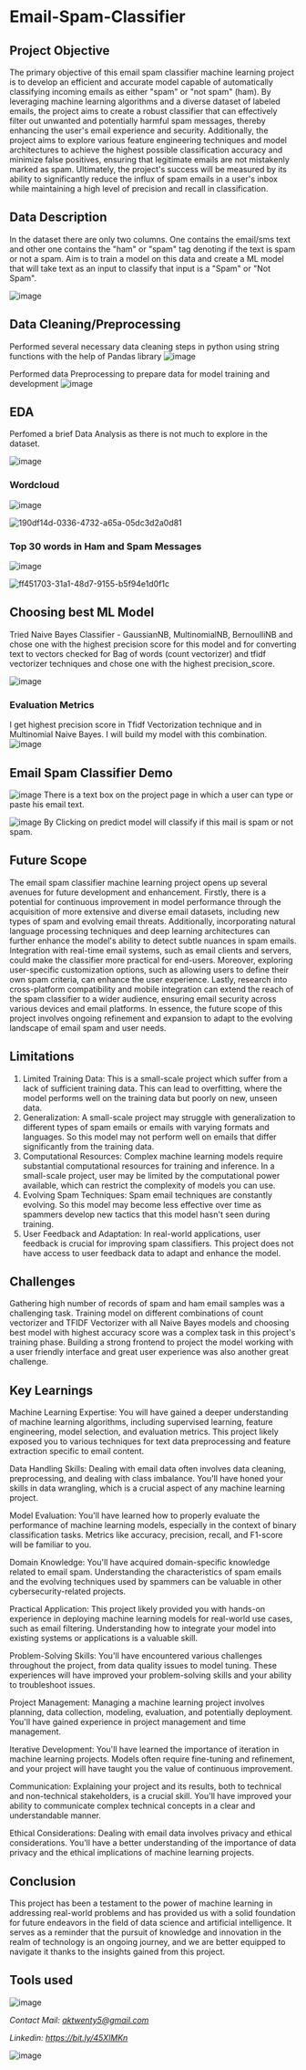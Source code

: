 # Email-Spam-Classifier

## Project Objective

The primary objective of this email spam classifier machine learning project is to develop an efficient and accurate model capable of automatically classifying incoming emails as either "spam" or "not spam" (ham). By leveraging machine learning algorithms and a diverse dataset of labeled emails, the project aims to create a robust classifier that can effectively filter out unwanted and potentially harmful spam messages, thereby enhancing the user's email experience and security. Additionally, the project aims to explore various feature engineering techniques and model architectures to achieve the highest possible classification accuracy and minimize false positives, ensuring that legitimate emails are not mistakenly marked as spam. Ultimately, the project's success will be measured by its ability to significantly reduce the influx of spam emails in a user's inbox while maintaining a high level of precision and recall in classification.

## Data Description

In the dataset there are only two columns. One contains the email/sms text and other one contains the "ham" or "spam" tag denoting if the text is spam or not a spam.
Aim is to train a model on this data and create a ML model that will take text as an input to classify that input is a "Spam" or "Not Spam".

![image](https://github.com/anmolkumarfromspn/Email-Spam-Classifier-using-Machine-Learning/assets/128449996/3ea55fed-e350-4680-bf8b-d249be078eeb)

## Data Cleaning/Preprocessing

Performed several necessary data cleaning steps in python using string functions with the help of Pandas library
![image](https://github.com/anmolkumarfromspn/Email-Spam-Classifier-using-Machine-Learning/assets/128449996/98e21eb3-94d6-472c-a643-205f0e5e8bb4)

Performed data Preprocessing to prepare data for model training and development
![image](https://github.com/anmolkumarfromspn/Email-Spam-Classifier-using-Machine-Learning/assets/128449996/7487f6af-6bd4-4362-86e8-2ffc2f915848)

## EDA

Perfomed a brief Data Analysis as there is not much to explore in the dataset.

![image](https://github.com/anmolkumarfromspn/Email-Spam-Classifier-using-Machine-Learning/assets/128449996/76b143a3-d1cf-4757-a2c7-d90c3422978a)

### Wordcloud

![image](https://github.com/anmolkumarfromspn/Email-Spam-Classifier-using-Machine-Learning/assets/128449996/f16b653e-4cab-4ddb-b48e-5040e045e559)

![190df14d-0336-4732-a65a-05dc3d2a0d81](https://github.com/anmolkumarfromspn/Email-Spam-Classifier-using-Machine-Learning/assets/128449996/25290473-e77d-4369-b57d-1eb7422ce070)

### Top 30 words in Ham and Spam Messages

![image](https://github.com/anmolkumarfromspn/Email-Spam-Classifier-using-Machine-Learning/assets/128449996/907efe64-a14d-4041-bb7c-0a9b5a01c152)

![ff451703-31a1-48d7-9155-b5f94e1d0f1c](https://github.com/anmolkumarfromspn/Email-Spam-Classifier-using-Machine-Learning/assets/128449996/541c50a4-7af6-4cd2-addb-65582cd08281)

## Choosing best ML Model

Tried Naive Bayes Classifier - GaussianNB, MultinomialNB, BernoulliNB and chose one with the highest precision score for this model 
and for converting text to vectors checked for Bag of words (count vectorizer) and tfidf vectorizer techniques and chose one with the highest precision_score.

![image](https://github.com/anmolkumarfromspn/Email-Spam-Classifier-using-Machine-Learning/assets/128449996/21bb9f70-91a0-463c-8cdf-b69e97e26579)

### Evaluation Metrics

I get highest precision score in Tfidf Vectorization technique and in Multinomial Naive Bayes. I will build my model with this combination.
![image](https://github.com/anmolkumarfromspn/Email-Spam-Classifier-using-Machine-Learning/assets/128449996/c92ab07c-507e-4958-aba7-2606a36d5c5d)

## Email Spam Classifier Demo

![image](https://github.com/anmolkumarfromspn/Email-Spam-Classifier-using-Machine-Learning/assets/128449996/15775101-55e8-4897-900f-d5d6ea933548)
There is a text box on the project page in which a user can type or paste his email text.

![image](https://github.com/anmolkumarfromspn/Email-Spam-Classifier-using-Machine-Learning/assets/128449996/11226571-f20f-4577-823d-57b400821f67)
By Clicking on predict model will classify if this mail is spam or not spam.

## Future Scope

The email spam classifier machine learning project opens up several avenues for future development and enhancement. Firstly, there is a potential for continuous improvement in model performance through the acquisition of more extensive and diverse email datasets, including new types of spam and evolving email threats. Additionally, incorporating natural language processing techniques and deep learning architectures can further enhance the model's ability to detect subtle nuances in spam emails. Integration with real-time email systems, such as email clients and servers, could make the classifier more practical for end-users. Moreover, exploring user-specific customization options, such as allowing users to define their own spam criteria, can enhance the user experience. Lastly, research into cross-platform compatibility and mobile integration can extend the reach of the spam classifier to a wider audience, ensuring email security across various devices and email platforms. In essence, the future scope of this project involves ongoing refinement and expansion to adapt to the evolving landscape of email spam and user needs.

## Limitations

1. Limited Training Data: This is a small-scale project which suffer from a lack of sufficient training data. This can lead to overfitting, where the model performs well on the training data but poorly on new, unseen data.
2. Generalization: A small-scale project may struggle with generalization to different types of spam emails or emails with varying formats and languages. So this model may not perform well on emails that differ significantly from the training data.
3. Computational Resources: Complex machine learning models require substantial computational resources for training and inference. In a small-scale project, user may be limited by the computational power available, which can restrict the complexity of models you can use.
4. Evolving Spam Techniques: Spam email techniques are constantly evolving. So this model may become less effective over time as spammers develop new tactics that this model hasn't seen during training.
5. User Feedback and Adaptation: In real-world applications, user feedback is crucial for improving spam classifiers. This project does not have access to user feedback data to adapt and enhance the model.

## Challenges

Gathering high number of records of spam and ham email samples was a challenging task.
Training model on different combinations of count vectorizer and TFIDF Vectorizer with all Naive Bayes models and choosing best model with highest accuracy score was a complex task in this project's training phase.
Building a strong frontend to project the model working with a user friendly interface and great user experience was also another great challenge.

## Key Learnings

Machine Learning Expertise: You will have gained a deeper understanding of machine learning algorithms, including supervised learning, feature engineering, model selection, and evaluation metrics. This project likely exposed you to various techniques for text data preprocessing and feature extraction specific to email content.

Data Handling Skills: Dealing with email data often involves data cleaning, preprocessing, and dealing with class imbalance. You'll have honed your skills in data wrangling, which is a crucial aspect of any machine learning project.

Model Evaluation: You'll have learned how to properly evaluate the performance of machine learning models, especially in the context of binary classification tasks. Metrics like accuracy, precision, recall, and F1-score will be familiar to you.

Domain Knowledge: You'll have acquired domain-specific knowledge related to email spam. Understanding the characteristics of spam emails and the evolving techniques used by spammers can be valuable in other cybersecurity-related projects.

Practical Application: This project likely provided you with hands-on experience in deploying machine learning models for real-world use cases, such as email filtering. Understanding how to integrate your model into existing systems or applications is a valuable skill.

Problem-Solving Skills: You'll have encountered various challenges throughout the project, from data quality issues to model tuning. These experiences will have improved your problem-solving skills and your ability to troubleshoot issues.

Project Management: Managing a machine learning project involves planning, data collection, modeling, evaluation, and potentially deployment. You'll have gained experience in project management and time management.

Iterative Development: You'll have learned the importance of iteration in machine learning projects. Models often require fine-tuning and refinement, and your project will have taught you the value of continuous improvement.

Communication: Explaining your project and its results, both to technical and non-technical stakeholders, is a crucial skill. You'll have improved your ability to communicate complex technical concepts in a clear and understandable manner.

Ethical Considerations: Dealing with email data involves privacy and ethical considerations. You'll have a better understanding of the importance of data privacy and the ethical implications of machine learning projects.

## Conclusion

This project has been a testament to the power of machine learning in addressing real-world problems and has provided us with a solid foundation for future endeavors in the field of data science and artificial intelligence. It serves as a reminder that the pursuit of knowledge and innovation in the realm of technology is an ongoing journey, and we are better equipped to navigate it thanks to the insights gained from this project.

## Tools used

![image](https://github.com/anmolkumarfromspn/Instahyre-Job-Analytics-Job-Finder/assets/128449996/541d02e0-3d09-4070-825d-f799e6367866)

*Contact Mail: aktwenty5@gmail.com*

*Linkedin: https://bit.ly/45XlMKn*

![image](https://github.com/anmolkumarfromspn/Christmas-Sales-Analysis/assets/128449996/58a5eea1-07ac-459c-bd55-e5748181530b)







